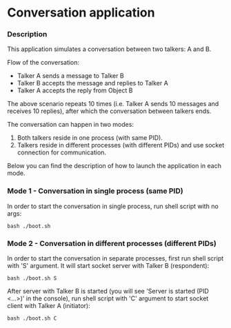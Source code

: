# Conversation application

### Description
This application simulates a conversation between two talkers: A and B.

Flow of the conversation:
- Talker A sends a message to Talker B
- Talker B accepts the message and replies to Talker A
- Talker A accepts the reply from Object B

The above scenario repeats 10 times (i.e. Talker A sends 10 messages and receives 10 replies), after which the conversation between talkers ends.

The conversation can happen in two modes:
1. Both talkers reside in one process (with same PID).
2. Talkers reside in different processes (with different PIDs) and use socket connection for communication.

Below you can find the description of how to launch the application in each mode.

### Mode 1 - Conversation in single process (same PID)
In order to start the conversation in single process, run shell script with no args:
```shell
bash ./boot.sh
```
### Mode 2 - Conversation in different processes (different PIDs)
In order to start the conversation in separate processes, first run shell script with 'S' argument. It will start socket server with Talker B (respondent):
```shell
bash ./boot.sh S
```
After server with Talker B is started (you will see 'Server is started (PID <...>)' in the console), run shell script with 'C' argument to start socket client with Talker A (initiator): 
```shell
bash ./boot.sh C
```
